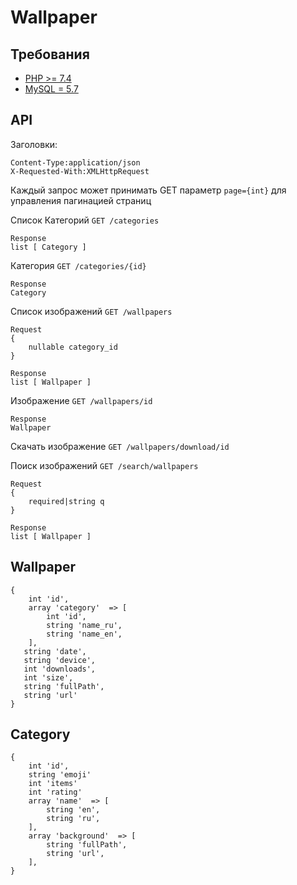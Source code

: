 # Wallpaper

## Требования
- [PHP >= 7.4](http://php.net/)
- [MySQL = 5.7](https://www.mysql.com/)


## API


Заголовки: 
```
Content-Type:application/json
X-Requested-With:XMLHttpRequest
```
Каждый запрос может принимать GET параметр ``` page={int} ``` для управления пагинацией страниц  

Список Категорий ``` GET /categories ```
```
Response
list [ Category ]
```

Категория ``` GET /categories/{id} ```
```
Response
Category
```

Список изображений ``` GET /wallpapers ```
```
Request 
{
    nullable category_id
}
```

```
Response 
list [ Wallpaper ]
```

Изображение ``` GET /wallpapers/id ```

```
Response 
Wallpaper
```

Скачать изображение ``` GET /wallpapers/download/id ```



Поиск изображений ``` GET /search/wallpapers ```
```
Request 
{
    required|string q
}
```

```
Response 
list [ Wallpaper ]
```

## Wallpaper
```
{
    int 'id',
    array 'category'  => [
        int 'id',
        string 'name_ru',
        string 'name_en',
    ],
   string 'date',
   string 'device',
   int 'downloads',
   int 'size',
   string 'fullPath',
   string 'url'
}
```

## Category
```
{
    int 'id',
    string 'emoji'
    int 'items'
    int 'rating'
    array 'name'  => [
        string 'en',
        string 'ru',
    ],
    array 'background'  => [
        string 'fullPath',
        string 'url',
    ],
}
```

